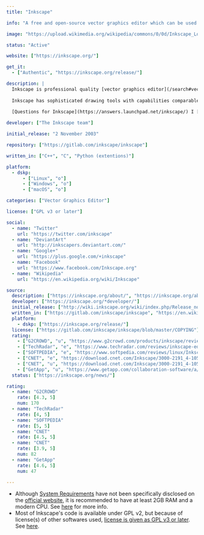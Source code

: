 ```yaml
---
title: "Inkscape"

info: "A free and open-source vector graphics editor which can be used to create or edit vector graphics such as illustrations, diagrams, line arts, charts, logos and complex paintings"

image: "https://upload.wikimedia.org/wikipedia/commons/0/0d/Inkscape_Logo.svg"

status: "Active"

website: ["https://inkscape.org/"]

get_it:
  - ["Authentic", "https://inkscape.org/release/"]

description: |
  Inkscape is professional quality [vector graphics editor](/search#vector_graphics_editor) software which runs on Windows, Mac OS X and GNU/Linux. 
  
  Inkscape has sophisticated drawing tools with capabilities comparable to Adobe Illustrator, CorelDRAW and Xara Xtreme. It can import and export various file formats, including SVG, AI, EPS, PDF, PS and PNG. It has a comprehensive feature set, a simple interface, multi-lingual support and is designed to be extensible; users can customize Inkscape's functionality with add-ons. Inkscape uses Scalable Vector Graphics (SVG), an open XML-based W3C standard, as the native format.
  
  [Questions for Inkscape](https://answers.launchpad.net/inkscape/) I [News](https://inkscape.org/news/) I [Community Forum](https://forum.inkscapecommunity.com/index.php?action=forum) I [Wiki](http://wiki.inkscape.org/wiki/index.php/Inkscape) I [IRC](irc://irc.freenode.org/#inkscape) I [Mailing lists](https://inkscape.org/community/mailing-lists/) I [FAQ](https://inkscape.org/learn/faq/)

developer: ["The Inkscape team"]

initial_release: "2 November 2003"

repository: ["https://gitlab.com/inkscape/inkscape"]

written_in: ["C++", "C", "Python (extentions)"]

platform:
  - dskp:
      - ["Linux", "o"]
      - ["Windows", "o"]
      - ["macOS", "o"]

categories: ["Vector Graphics Editor"]

license: ["GPL v3 or later"]

social:
  - name: "Twitter"
    url: "https://twitter.com/inkscape"
  - name: "DeviantArt"
    url: "http://inkscapers.deviantart.com/"
  - name: "Google+"
    url: "https://plus.google.com/+inkscape"
  - name: "Facebook"
    url: "https://www.facebook.com/Inkscape.org"
  - name: "Wikipedia"
    url: "https://en.wikipedia.org/wiki/Inkscape"

source:
  description: ["https://inkscape.org/about/", "https://inkscape.org/about/overview/"]
  developer: ["https://inkscape.org/*developer/"]
  initial_release: ["http://wiki.inkscape.org/wiki/index.php/Release_notes/0.35", "https://en.wikipedia.org/wiki/Inkscape", "http://wiki.inkscape.org/wiki/index.php/InkscapeHistory"]
  written_in: ["https://gitlab.com/inkscape/inkscape", "https://en.wikipedia.org/wiki/Inkscape"]
  platform:
    - dskp: ["https://inkscape.org/release/"]
  license: ["https://gitlab.com/inkscape/inkscape/blob/master/COPYING"]
  rating:
    - ["G2CROWD", "u", "https://www.g2crowd.com/products/inkscape/reviews"]
    - ["TechRadar", "e", "https://www.techradar.com/reviews/inkscape-editor"]
    - ["SOFTPEDIA", "e", "https://www.softpedia.com/reviews/linux/Inkscape-26626.shtml"]
    - ["CNET", "e", "https://download.cnet.com/Inkscape/3000-2191_4-10527269.html"]
    - ["CNET", "u", "https://download.cnet.com/Inkscape/3000-2191_4-10527269.html"]
    - ["GetApp", "u", "https://www.getapp.com/collaboration-software/a/inkscape-business-graphics-software/reviews/"]
  status: ["https://inkscape.org/news/"]

rating:
  - name: "G2CROWD"
    rate: [4.3, 5]
    num: 170
  - name: "TechRadar"
    rate: [4, 5]
  - name: "SOFTPEDIA"
    rate: [5, 5]
  - name: "CNET"
    rate: [4.5, 5]
  - name: "CNET"
    rate: [3.9, 5]
    num: 82
  - name: "GetApp"
    rate: [4.6, 5]
    num: 47

---
```

* Although [System Requirements](#sysreq) have not been specifically disclosed on the [official website](https://inkscape.org/), it is recommended to have at least 2GB RAM and a modern CPU. See [here](https://forum.inkscapecommunity.com/index.php?PHPSESSID=iit20pe7v0u5o89lc41bihb216&action=articles;sa=view;article=35) for more info.
* Most of Inkscape's code is available under GPL v2, but because of license(s) of other softwares used, [license is given as GPL v3 or later](#license). See [here](https://gitlab.com/inkscape/inkscape/blob/master/COPYING).